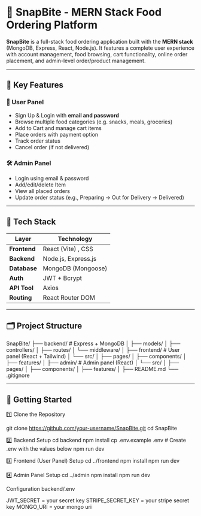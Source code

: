 # 🍔 SnapBite - MERN Stack Food Ordering Platform

**SnapBite** is a full-stack food ordering application built with the **MERN stack** (MongoDB, Express, React, Node.js). It features a complete user experience with account management, food browsing, cart functionality, online order placement, and admin-level order/product management.

---

## 📌 Key Features

### 👤 User Panel
- Sign Up & Login with **email and password**
- Browse multiple food categories (e.g. snacks, meals, groceries)
- Add to Cart and manage cart items
- Place orders with payment option
- Track order status
- Cancel order (if not delivered)

### 🛠️ Admin Panel
- Login using email & password
- Add/edit/delete Item
- View all placed orders
- Update order status (e.g., Preparing → Out for Delivery → Delivered)

---

## 🧰 Tech Stack

| Layer        | Technology             |
|--------------|------------------------|
| **Frontend** | React (Vite) , CSS     |
| **Backend**  | Node.js, Express.js    |
| **Database** | MongoDB (Mongoose)     |
| **Auth**     | JWT + Bcrypt           |
| **API Tool** | Axios                  |
| **Routing**  | React Router DOM       |

---

## 🗂 Project Structure

SnapBite/
├── backend/ # Express + MongoDB
│ ├── models/
│ ├── controllers/
│ ├── routes/
│ └── middleware/
│
├── frontend/ # User panel (React + Tailwind)
│ └── src/
│ ├── pages/
│ ├── components/
│ ├── features/
│
├── admin/ # Admin panel (React)
│ └── src/
│ ├── pages/
│ ├── components/
│ ├── features/
│
├── README.md
└── .gitignore




---

## 🚀 Getting Started

1️⃣ Clone the Repository

git clone https://github.com/your-username/SnapBite.git
cd SnapBite


2️⃣ Backend Setup
cd backend
npm install
cp .env.example .env  # Create .env with the values below
npm run dev



3️⃣ Frontend (User Panel) Setup
cd ../frontend
npm install
npm run dev


4️⃣ Admin Panel Setup
cd ../admin
npm install
npm run dev



Configuration backend/.env

JWT_SECRET = your secret key
STRIPE_SECRET_KEY = your stripe secret key 
MONGO_URI = your mongo uri 
